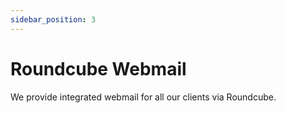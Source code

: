 ```yaml
---
sidebar_position: 3
---
```


# Roundcube Webmail

We provide integrated webmail for all our clients via Roundcube.
